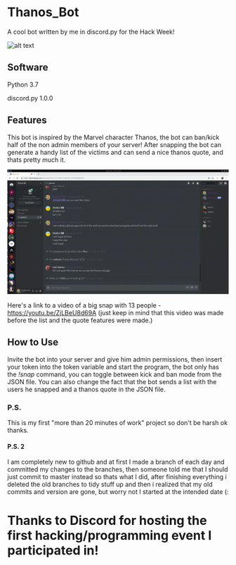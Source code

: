 # Thanos_Bot
A cool bot written by me in discord.py for the Hack Week!

![alt text](https://cdn-images-1.medium.com/max/2600/1*lh6NS8hx0pu5mlZeSqnu5w.jpeg)

## Software
Python 3.7

discord.py 1.0.0

## Features
This bot is inspired by the Marvel character Thanos, the bot can ban/kick half of the non admin members of your server! After snapping the bot can generate a handy list of the victims and can send a nice thanos quote, and thats pretty much it.

![alt text](https://github.com/konata-chan404/Thanos_Bot/blob/master/2019-06-28-14-16-10.gif)

Here's a link to a video of a big snap with 13 people - https://youtu.be/ZjLBeU8d69A (just keep in mind that this video was made before the list and the quote features were made.)

## How to Use
Invite the bot into your server and give him admin permissions, then insert your token into the token variable and start the program, the bot only has the *!snap* command, you can toggle between kick and ban mode from the JSON file. You can also change the fact that the bot sends a list with the users he snapped and a thanos quote in the JSON file.


### P.S.

This is my first "more than 20 minutes of work" project so don't be harsh ok thanks.

#### P.S. 2
I am completely new to github and at first I made a branch of each day and committed my changes to the branches, then someone told me that I should just commit to master instead so thats what I did, after finishing everything i deleted the old branches to tidy stuff up and then i realized that my old commits and version are gone, but worry not I started at the intended date (:


# Thanks to Discord for hosting the first hacking/programming event I participated in!
